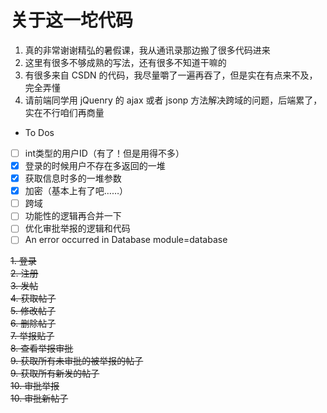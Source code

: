# 关于这一坨代码

1. 真的非常谢谢精弘的暑假课，我从通讯录那边搬了很多代码进来
2. 这里有很多不够成熟的写法，还有很多不知道干嘛的
3. 有很多来自 CSDN 的代码，我尽量嚼了一遍再吞了，但是实在有点来不及，完全弄懂
4. 请前端同学用 jQuenry 的 ajax 或者 jsonp 方法解决跨域的问题，后端累了，实在不行咱们再商量

- To Dos
  
- [ ] int类型的用户ID（有了！但是用得不多）  
- [x] 登录的时候用户不存在多返回的一堆  
- [x] 获取信息时多的一堆参数  
- [x] 加密（基本上有了吧……）  
- [ ] 跨域  
- [ ] 功能性的逻辑再合并一下  
- [ ] 优化审批举报的逻辑和代码  
- [ ] An error occurred in Database module=database  

~~1. 登录~~  
~~2. 注册~~  
~~3. 发帖~~  
~~4. 获取帖子~~  
~~5. 修改帖子~~  
~~6. 删除帖子~~  
~~7. 举报贴子~~  
~~8. 查看举报审批~~  
~~9. 获取所有未审批的被举报的帖子~~  
~~9. 获取所有新发的帖子~~  
~~10. 审批举报~~  
~~10. 审批新帖子~~  
